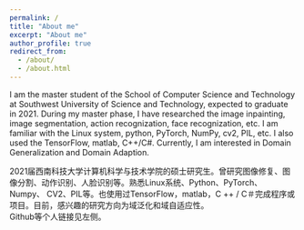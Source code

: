 ```yaml
---
permalink: /
title: "About me"
excerpt: "About me"
author_profile: true
redirect_from: 
  - /about/
  - /about.html
---
```


I am the master student of the School of Computer Science and Technology at Southwest University of Science and Technology, expected to graduate in 2021. During my master phase, I have researched the image inpainting, image segmentation, action recognization, face recognization, etc. I am familiar with the Linux system, python, PyTorch, NumPy, cv2, PIL, etc. I also used the TensorFlow, matlab, C++/C#. Currently, I am interested in Domain Generalization and Domain Adaption.  
  
2021届西南科技大学计算机科学与技术学院的硕士研究生。曾研究图像修复、图像分割、动作识别、人脸识别等。熟悉Linux系统、Python、PyTorch、Numpy、 CV2、PIL等。也使用过TensorFlow，matlab，C ++ / C＃完成程序或项目。目前，感兴趣的研究方向为域泛化和域自适应性。  
Github等个人链接见左侧。